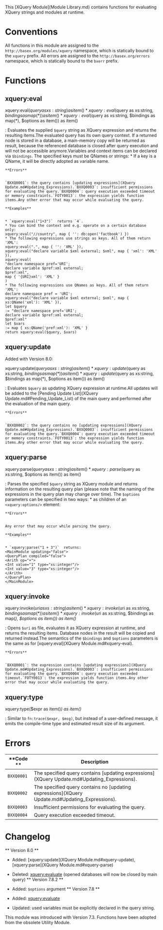  


 
This [XQuery Module](Module Library.md) contains functions for evaluating XQuery strings and modules at runtime. 

 
# Conventions

All functions in this module are assigned to the `http://basex.org/modules/xquery` namespace, which is statically bound to the `xquery` prefix. All errors are assigned to the `http://basex.org/errors` namespace, which is statically bound to the `bxerr` prefix. 

 
# Functions

## xquery:eval

xquery:eval($query as xs:string) as item()*
xquery:eval($query as xs:string, $bindings as map(*)) as item()*
xquery:eval($query as xs:string, $bindings as map(*), $options as item()) as item()

:   Evaluates the supplied `$query` string as XQuery expression and returns the resulting items.The evaluated query has its own query context. If a returned node is stored in a database, a main-memory copy will be returned as result, because the referenced database is closed after query execution and will not be accessible anymore.Variables and context items can be declared via `$bindings`. The specified keys must be QNames or strings:  * If a key is a QName, it will be directly adopted as variable name. 

    **Errors**


    `BXXQ0001`: the query contains [updating expressions](XQuery Update.md#Updating_Expressions).`BXXQ0003`: insufficient permissions for evaluating the query.`BXXQ0004`: query execution exceeded timeout or memory constraints.`FOTY0013`: the expression yields function items.Any other error that may occur while evaluating the query. 

    **Examples**


    * `xquery:eval("1+3")`  returns `4`. 
    * You can bind the context and e.g. operate on a certain database only: 
    xquery:eval("//country", map { '': db:open('factbook') })
    * The following expressions use strings as keys. All of them return 'XML': 
    xquery:eval(".", map { '': 'XML' }),
    xquery:eval("declare variable $xml external; $xml", map { 'xml': 'XML' }),
    xquery:eval(
    "declare namespace pref='URI';
    declare variable $pref:xml external;
    $pref:xml",
    map { '{URI}xml': 'XML' }
    )
    * The following expressions use QNames as keys. All of them return 'XML': 
    declare namespace pref = 'URI';
    xquery:eval("declare variable $xml external; $xml", map { xs:QName('xml'): 'XML' }),
    let $query
    := "declare namespace pref='URI';
    declare variable $pref:xml external;
    $pref:xml"
    let $vars
    := map { xs:QName('pref:xml'): 'XML' }
    return xquery:eval($query, $vars)


## xquery:update

Added with Version 8.0:


xquery:update($query as xs:string) as item()*
xquery:update($query as xs:string, $bindings as map(*)) as item()*
xquery:update($query as xs:string, $bindings as map(*), $options as item()) as item()

:   Evaluates `$query` as updating XQuery expression at runtime.All updates will be added to the [Pending Update List](XQuery Update.md#Pending_Update_List) of the main query and performed after the evaluation of the main query. 

    **Errors**


    `BXXQ0002`: the query contains no [updating expressions](XQuery Update.md#Updating_Expressions).`BXXQ0003`: insufficient permissions for evaluating the query.`BXXQ0004`: query execution exceeded timeout or memory constraints.`FOTY0013`: the expression yields function items.Any other error that may occur while evaluating the query. 


## xquery:parse

xquery:parse($query as xs:string) as item()*
xquery:parse($query as xs:string, $options as item()) as item()

:   Parses the specified `$query` string as XQuery module and returns information on the resulting query plan (please note that the naming of the expressions in the query plan may change over time). The `$options` parameters can be specified in two ways:  * as children of an `<xquery:options/>` element: 

    **Errors**


    Any error that may occur while parsing the query. 

    **Examples**


    * `xquery:parse("1 + 3")`  returns: 
    <MainModule updating="false">
    <QueryPlan compiled="false">
    <Arith op="+">
    <Int value="1" type="xs:integer"/>
    <Int value="3" type="xs:integer"/>
    </Arith>
    </QueryPlan>
    </MainModule>


## xquery:invoke

xquery:invoke($uri as xs:string) as item()*
xquery:invoke($uri as xs:string, $bindings as map(*)) as item()*
xquery:invoke($uri as xs:string, $bindings as map(*), $options as item()) as item()*

:   Opens `$uri` as file, evaluates it as XQuery expression at runtime, and returns the resulting items. Database nodes in the result will be copied and returned instead.The semantics of the `$bindings` and `$options` parameters is the same as for [xquery:eval](XQuery Module.md#xquery-eval). 

    **Errors**


    `BXXQ0001`: the expression contains [updating expressions](XQuery Update.md#Updating_Expressions).`BXXQ0003`: insufficient permissions for evaluating the query.`BXXQ0004`: query execution exceeded timeout.`FOTY0013`: the expression yields function items.Any other error that may occur while evaluating the query. 


## xquery:type

xquery:type($expr as item()*) as item()*

:   Similar to `fn:trace($expr, $msg)`, but instead of a user-defined message, it emits the compile-time type and estimated result size of its argument. 

 
# Errors

**Code ** | Description 
--------- | ------------
`BXXQ0001` | The specified query contains [updating expressions](XQuery Update.md#Updating_Expressions). 
`BXXQ0002` | The specified query contains no [updating expressions](XQuery Update.md#Updating_Expressions). 
`BXXQ0003` | Insufficient permissions for evaluating the query. 
`BXXQ0004` | Query execution exceeded timeout. 
 
# Changelog
** Version 8.0 **

 * Added: [xquery:update](XQuery Module.md#xquery-update), [xquery:parse](XQuery Module.md#xquery-parse)
 * Deleted: [xquery:evaluate](.md) (opened databases will now be closed by main query) 
** Version 7.8.2 **

 * Added: `$options` argument 
** Version 7.8 **

 * Added: [xquery:evaluate](.md)
 * Updated: used variables must be explicitly declared in the query string. 

This module was introduced with Version 7.3. Functions have been adopted from the obsolete Utility Module. 

